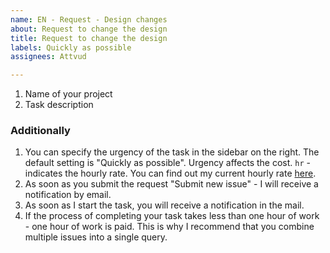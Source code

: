 ```yaml
---
name: EN - Request - Design changes
about: Request to change the design
title: Request to change the design
labels: Quickly as possible
assignees: Attvud

---
```


1. Name of your project
2. Task description

### Additionally

1. You can specify the urgency of the task in the sidebar on the right. The default setting is "Quickly as possible". Urgency affects the cost. `hr` - indicates the hourly rate. You can find out my current hourly rate [here](https://www.upwork.com/freelancers/~0170447014dabc3e62).
2. As soon as you submit the request "Submit new issue" - I will receive a notification by email.
3. As soon as I start the task, you will receive a notification in the mail.
4. If the process of completing your task takes less than one hour of work - one hour of work is paid. This is why I recommend that you combine multiple issues into a single query.
